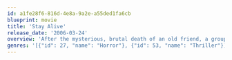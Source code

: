 ```yaml
---
id: a1fe28f6-816d-4e8a-9a2e-a55ded1fa6cb
blueprint: movie
title: 'Stay Alive'
release_date: '2006-03-24'
overview: 'After the mysterious, brutal death of an old friend, a group of teenagers find themselves in possession of "Stay Alive," an ultra-realistic 3-D videogame based on the spine-chilling true story of a 17th century noblewoman, known as "The Blood Countess." The gamers don''t know anything about the game other than they''re not supposed to have it... and they''re dying to play it. Not able to resist temptation, the kids begin to play the grisly game but soon make a chilling connection -- they are each being murdered one-by-one in the same way as the characters they played in the game. As the line between the game world and the real world disappears, the teens must find a way to defeat the vicious and merciless Blood Countess, all the while trying to... stay alive.'
genres: '[{"id": 27, "name": "Horror"}, {"id": 53, "name": "Thriller"}]'
---
```

